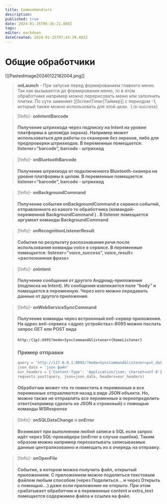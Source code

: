 ```yaml
---
title: CommonHandlers
description: 
published: true
date: 2024-01-26T06:36:21.888Z
tags: 
editor: markdown
dateCreated: 2024-01-25T07:43:39.402Z
---
```


# Общие обработчики

![[Pastedimage20240122162004.png]]

> **onLaunch** - При запуске перед формированием главного меню. Так как вызывается до формирования меню, то в этом обработчике например можно перерисовать меню или заполнить плитки. По сути заменяет [[ScreenTimer|Таймер]] с периодом -1, который также можно использовать для этой цели. 
{.is-success}



 >[!info]- **onIntentBarcode**
 >#### Получение штрихкода через подписку на Intent на уровне платформы в целом(до экрана). Например может использоваться для работы со сканером без экранов, либо для предпроверки штрихкодов. В переменные помещается: listener=”barcode”, barcode - штрихкод 

 >[!info]- **onBluetoothBarcode**
 >#### Получение штрихкода от подключенного Bluetooth-сканера на уровне платформы в целом. В переменные помещается: listener=”barcode”, barcode - штрихкод 
 
 >[!info]- **onBackgroundCommand** 
 >#### Получение события onBackgroundCommand в сервисе событий, отправленного из какого то обработчика (командой-переменной BackgroundCommand ) . В listener помещается аргумент команды BackgroundCommand 

 >[!info]- **onRecognitionListenerResult** 
 >#### События по результату распознавания речи после использования команды voice в сервисе. В переменные помещается: listener=”voice_success”, voice_result=<распознанная фраза> 
 
 >[!info]- **onIntent** 
 >#### Получение сообщения от другого Андроид-приложения (подписка на Intent). Из сообщения извлекается поле “body” и помещается в переменную. Через него можно передавать данные от другого приложения. 

>[!info]- **onWebServiceSyncCommand**
> #### Получение команды через встроенный веб-сервер приложения. На адрес веб-сервиса <адрес устройства>:8095 можно послать запрос GET или POST вида 
> #### `http:/{ip}:8095?mode=SyncCommand&listener={NameListener}`
> ### Пример отправки
>```python
>query = 'http://127.0.0.1:8095/?mode=SyncCommand&listener=put_data' 
>json_data = 'json файл' 
>our_headers = {'Content-Type': 'Application/json; charset=utf-8'} 
>requests.post(query, json=json_data, headers=our_headers)
>```
>#### Обработчик может что то поместить в переменные и все переменные отправляются назад в виде JSON объекта. Но, можно также не отправлять все переменные а переопределить ответ(например сделать не JSON а строковый) с помощью команды WSResponse 

>[!info]-  **onSQLDataChange** и **onError**
>#### Возникают при выполнении любой записи в SQL если запрос идёт через SQL-провайдера (onError в случае ошибки). Таким образом можно например перехватывать записываемые данные централизованно и помещать их в очередь на отправку. 

>[!info]-  **onOpenFile**
>#### Событие, в котором можно получить файл, открытый приложением. С приложением можно поделиться текстовым файлом любым способом (через Поделиться… и через Открыть с помощью…) даже если приложение не открыто. При этом срабатывает обработчик и в переменные content и extra_text помещается содержимое файла и ссылка на файл.
